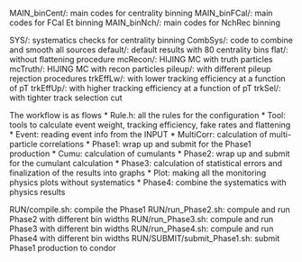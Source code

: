 MAIN_binCent/: main codes for centrality binning
MAIN_binFCal/: main codes for FCal Et binning
MAIN_binNch/: main codes for NchRec binning

SYS/: systematics checks for centrality binning
	CombSys/: code to combine and smooth all sources
	default/: default results with 80 centrality bins
	flat/: without flattening procedure
	mcRecon/: HIJING MC with truth particles
	mcTruth/: HIJING MC with recon particles
	pileup/: with different pileup rejection procedures
	trkEffLw/: with lower tracking efficiency at a function of pT
	trkEffUp/: with higher tracking efficiency at a function of pT
	trkSel/: with tighter track selection cut

The workflow is as flows
	* Rule.h: all the rules for the configuration
	* Tool: tools to calculate event weight, tracking efficiency, fake rates and flattening
	* Event: reading event info from the INPUT
	* MultiCorr: calculation of multi-particle correlations
	* Phase1: wrap up and submit for the Phase1 production
	* Cumu: calculation of cumulants
	* Phase2: wrap up and submit for the cumulant calculation
	* Phase3: calculation of statistical errors and finalization of the results into graphs
	* Plot: making all the monitoring physics plots without systematics
	* Phase4: combine the systematics with physics results

RUN/compile.sh: compile the Phase1
RUN/run_Phase2.sh: compule and run Phase2 with different bin widths
RUN/run_Phase3.sh: compule and run Phase3 with different bin widths
RUN/run_Phase4.sh: compule and run Phase4 with different bin widths
RUN/SUBMIT/submit_Phase1.sh: submit Phase1 production to condor

